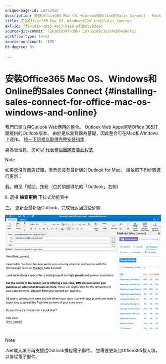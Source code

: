 ```yaml
---
unique-page-id: 14352455
description: 安裝Office365 Mac OS、Windows和Online的Sales Connect - Marketo文檔 — 產品文檔
title: 安裝Office365 Mac OS、Windows和Online的Sales Connect
exl-id: ff741d1b-caa5-49c3-b1e0-afd69c283e8c
source-git-commit: 72e1d29347bd5b77107da1e9c30169cb6490c432
workflow-type: tm+mt
source-wordcount: '195'
ht-degree: 0%

---
```


# 安裝Office365 Mac OS、Windows和Online的Sales Connect {#installing-sales-connect-for-office-mac-os-windows-and-online}

我們已建立與Outlook Web應用的整合。 Outlook Web Apps是隨Office 365訂閱提供的Outlook版本。 由於是以瀏覽器為基礎，因此整合可在Mac和Windows上運作。 [按一下這裡以取得完整安裝指南](https://s3.amazonaws.com/tout-user-store/outlook-mac/assets/install_tout_add-in_outlook_mac.pdf).

身為管理員，您可以 [代表整個團隊安裝此程式](https://docs.microsoft.com/en-us/office365/admin/manage/manage-deployment-of-add-ins?view=o365-worldwide).

>[!NOTE]
>
>如果您沒有商店按鈕，表示您沒有最新版的Outlook for Mac。 請依照下列步驟進行更新：
>
>我。轉至「幫助」按鈕（位於頂部導航的「Outlook」右側）
>
>ii. 選擇 **檢查更新** 下拉式功能表中
>
>三。 更新至最新版Outlook，完成後返回這些步驟

![](assets/one.png)

>[!NOTE]
>
>.Net載入項不再支援從Outlook排程電子郵件。 您需要更新到Office365載入項，以排程電子郵件。
